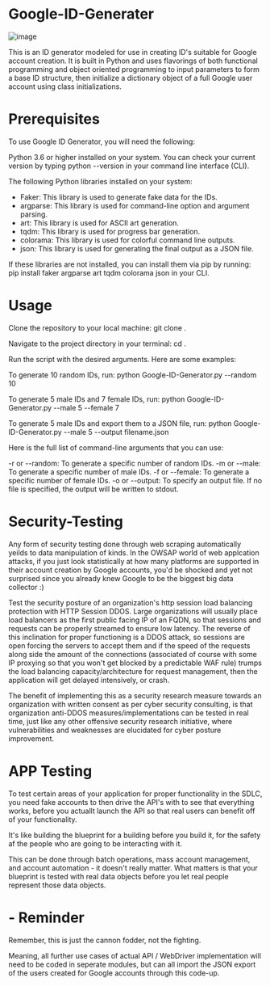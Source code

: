 # Google-ID-Generater
![image](https://github.com/Jonathan-D-a-v-i-d/Google-ID-Generater/assets/44530894/de2a207e-39cc-4e2d-97d0-921d773829f1)

This is an ID generator modeled for use in creating ID's suitable for Google account creation. It is built in Python and uses flavorings of both functional programming and object oriented programming to input parameters to form a base ID structure, then initialize a dictionary object of a full Google user account using class initializations.



# Prerequisites
To use Google ID Generator, you will need the following:

Python 3.6 or higher installed on your system. You can check your current version by typing python --version in your command line interface (CLI).

The following Python libraries installed on your system:

* Faker: This library is used to generate fake data for the IDs.
* argparse: This library is used for command-line option and argument parsing.
* art: This library is used for ASCII art generation.
* tqdm: This library is used for progress bar generation.
* colorama: This library is used for colorful command line outputs.
* json: This library is used for generating the final output as a JSON file.
  
If these libraries are not installed, you can install them via pip by running:
pip install faker argparse art tqdm colorama json in your CLI.


# Usage
Clone the repository to your local machine: git clone <repo-link>.

Navigate to the project directory in your terminal: cd <path-to-project>.

Run the script with the desired arguments. Here are some examples:

To generate 10 random IDs, run: python Google-ID-Generator.py --random 10

To generate 5 male IDs and 7 female IDs, run: python Google-ID-Generator.py --male 5 --female 7

To generate 5 male IDs and export them to a JSON file, run: python Google-ID-Generator.py --male 5 --output filename.json

Here is the full list of command-line arguments that you can use:

-r or --random: To generate a specific number of random IDs.
-m or --male: To generate a specific number of male IDs.
-f or --female: To generate a specific number of female IDs.
-o or --output: To specify an output file. If no file is specified, the output will be written to stdout.


# Security-Testing
Any form of security testing done through web scraping automatically yeilds to data manipulation of kinds.
In the OWSAP world of web applcation attacks, if you just look statistically at how many platforms are supported 
in their account creation by Google accounts, you'd be shocked and yet not surprised since you already knew Google 
to be the biggest big data collector :)

Test the security posture of an organization's http session load balancing protection with HTTP Session DDOS. 
Large organizations will usually place load balancers as the first public facing IP of an FQDN, so that sessions and 
requests can be properly streamed to ensure low latency. The reverse of this inclination for proper functioning 
is a DDOS attack, so sessions are open forcing the servers to accept them and if the speed of the requests along side
the amount of the connections (associated of course with some IP proxying so that you won't get blocked by a predictable
WAF rule) trumps the load balancing capacity/architecture for request management, then the application will get delayed
intensively, or crash. 

The benefit of implementing this as a security research measure towards an organization with written consent as per 
cyber security consulting, is that organization anti-DDOS measures/implementations can be tested in real time, just like 
any other offensive security research initiative, where vulnerabilities and weaknesses are elucidated for cyber posture
improvement.

 
# APP Testing 
To test certain areas of your application for proper functionality
in the SDLC, you need fake accounts to then drive the API's with 
to see that everything works, before you actuallt launch the API 
so that real users can benefit off of your functionality. 

It's like building the blueprint for a building before you build it, 
for the safety af the people who are going to be interacting with it.

This can be done through batch operations, mass account management, and 
account automation - it doesn't really matter. What matters is that your 
blueprint is tested with real data objects before you let real people represent
those data objects.





# - Reminder
Remember, this is just the cannon fodder, not the fighting.

Meaning, all further use cases of actual API / WebDriver implementation
will need to be coded in seperate modules, but can all import the JSON 
export of the users created for Google accounts through this code-up.
